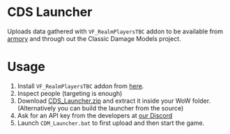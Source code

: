 # CDS Launcher

Uploads data gathered with `VF_RealmPlayersTBC` addon to be available from [armory](https://github.com/ClassicDamageSheets) and through out the Classic Damage Models project.

# Usage

1. Install `VF_RealmPlayersTBC` addon from [here](https://github.com/ClassicDamageSheets/RealmPlayers-Addons).
2. Inspect people (targeting is enough)
3. Download [CDS_Launcher.zip](https://github.com/ClassicDamageSheets/CDS_Launcher) and extract it inside your WoW folder. (Alternatively you can build the launcher from the source)
4. Ask for an API key from the developers at [our Discord](https://discord.gg/pnVEYu4)
5. Launch `CDM_Launcher.bat` to first upload and then start the game.
